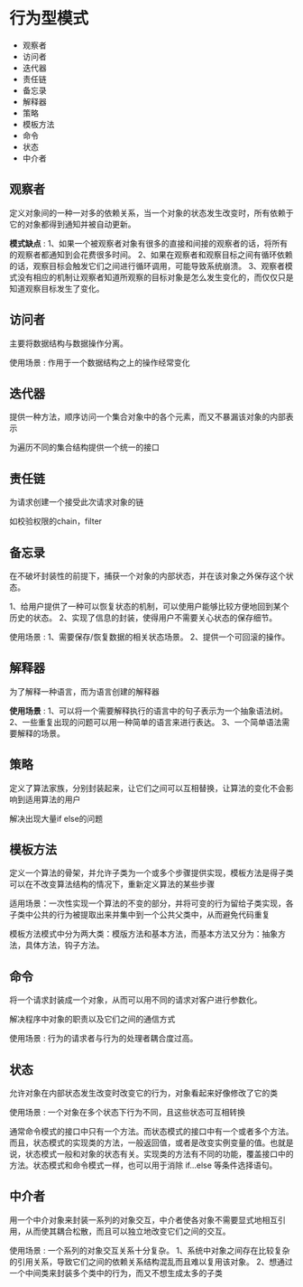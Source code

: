 # 行为型模式

- 观察者
- 访问者
- 迭代器
- 责任链
- 备忘录
- 解释器
- 策略
- 模板方法
- 命令
- 状态
- 中介者



## 观察者

定义对象间的一种一对多的依赖关系，当一个对象的状态发生改变时，所有依赖于它的对象都得到通知并被自动更新。

**模式缺点** : 1、如果一个被观察者对象有很多的直接和间接的观察者的话，将所有的观察者都通知到会花费很多时间。 2、如果在观察者和观察目标之间有循环依赖的话，观察目标会触发它们之间进行循环调用，可能导致系统崩溃。 3、观察者模式没有相应的机制让观察者知道所观察的目标对象是怎么发生变化的，而仅仅只是知道观察目标发生了变化。





## 访问者

 主要将数据结构与数据操作分离。

使用场景 : 作用于一个数据结构之上的操作经常变化





## 迭代器

提供一种方法，顺序访问一个集合对象中的各个元素，而又不暴漏该对象的内部表示

为遍历不同的集合结构提供一个统一的接口



## 责任链

为请求创建一个接受此次请求对象的链

如校验权限的chain，filter





## 备忘录

在不破坏封装性的前提下，捕获一个对象的内部状态，并在该对象之外保存这个状态。

 1、给用户提供了一种可以恢复状态的机制，可以使用户能够比较方便地回到某个历史的状态。 2、实现了信息的封装，使得用户不需要关心状态的保存细节。

使用场景 : 1、需要保存/恢复数据的相关状态场景。 2、提供一个可回滚的操作。





## 解释器

为了解释一种语言，而为语言创建的解释器

**使用场景** : 1、可以将一个需要解释执行的语言中的句子表示为一个抽象语法树。 2、一些重复出现的问题可以用一种简单的语言来进行表达。 3、一个简单语法需要解释的场景。



## 策略

定义了算法家族，分别封装起来，让它们之间可以互相替换，让算法的变化不会影响到适用算法的用户

解决出现大量if else的问题



## 模板方法

定义一个算法的骨架，并允许子类为一个或多个步骤提供实现，模板方法是得子类可以在不改变算法结构的情况下，重新定义算法的某些步骤

适用场景：一次性实现一个算法的不变的部分，并将可变的行为留给子类实现，各子类中公共的行为被提取出来并集中到一个公共父类中，从而避免代码重复

模板方法模式中分为两大类：模版方法和基本方法，而基本方法又分为：抽象方法，具体方法，钩子方法。



## 命令

将一个请求封装成一个对象，从而可以用不同的请求对客户进行参数化。

解决程序中对象的职责以及它们之间的通信方式

使用场景 : 行为的请求者与行为的处理者耦合度过高。





## 状态

允许对象在内部状态发生改变时改变它的行为，对象看起来好像修改了它的类

使用场景 : 一个对象在多个状态下行为不同，且这些状态可互相转换

通常命令模式的接口中只有一个方法。而状态模式的接口中有一个或者多个方法。而且，状态模式的实现类的方法，一般返回值，或者是改变实例变量的值。也就是说，状态模式一般和对象的状态有关。实现类的方法有不同的功能，覆盖接口中的方法。状态模式和命令模式一样，也可以用于消除 if...else 等条件选择语句。





## 中介者

用一个中介对象来封装一系列的对象交互，中介者使各对象不需要显式地相互引用，从而使其耦合松散，而且可以独立地改变它们之间的交互。

使用场景 : 一个系列的对象交互关系十分复杂。
1、系统中对象之间存在比较复杂的引用关系，导致它们之间的依赖关系结构混乱而且难以复用该对象。 2、想通过一个中间类来封装多个类中的行为，而又不想生成太多的子类











